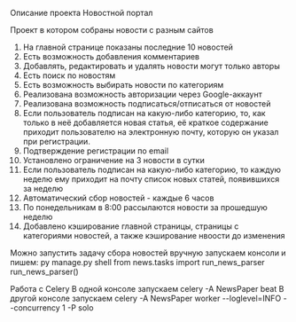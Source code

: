 Описание проекта Новостной портал

Проект в котором собраны новости с разным сайтов


1. На главной странице показаны последние 10 новостей
2. Есть возможность добавления комментариев
3. Добавлять, редактировать и удалять новости могут только авторы
4. Есть поиск по новостям
5. Есть возможность выбирать новости по категориям
6. Реализована возможность авторизации через Google-аккаунт
7. Реализована возможность подписаться/отписаться от новостей
8. Если пользователь подписан на какую-либо категорию, то, как только в неё добавляется новая статья, её краткое содержание приходит пользователю на электронную почту, которую он указал при регистрации.
9. Подтверждение регистрации по email
10. Установлено ограничение на 3 новости в сутки
11. Если пользователь подписан на какую-либо категорию, то каждую неделю ему приходит на почту список новых статей, появившихся за неделю
12. Автоматический сбор новостей - каждые 6 часов
13. По понедельникам в 8:00 рассылаются новости за прошедшую неделю
14. Добавлено кэширование главной страницы, страницы с категориями новостей, а также кэширование нвоости до изменения



Можно запустить задачу сбора новостей вручную
запускаем консоли и пишем:
py manage.py shell
from news.tasks import run_news_parser
run_news_parser()


Работа с Celery
В одной консоле запускаем celery -A NewsPaper beat
В другой консоле запускаем celery -A NewsPaper worker --loglevel=INFO --concurrency 1 -P solo
